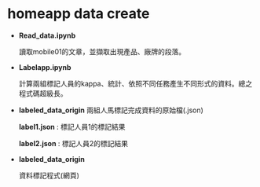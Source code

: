 # homeapp data create


* **Read_data.ipynb**

  讀取mobile01的文章，並擷取出現產品、廠牌的段落。

* **Labelapp.ipynb**

  計算兩組標記人員的kappa、統計、依照不同任務產生不同形式的資料。總之程式碼超級長。 
  
* **labeled_data_origin**
  兩組人馬標記完成資料的原始檔(.json) 
  
  **label1.json** : 標記人員1的標記結果
  
  **label2.json** : 標記人員2的標記結果
  
* **labeled_data_origin**

  資料標記程式(網頁)
  
  
